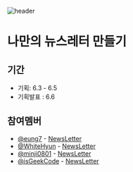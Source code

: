 ![header](https://capsule-render.vercel.app/api?type=wave&color=auto&height=300&section=header&text=News%20Letter&fontSize=90)

# 나만의 뉴스레터 만들기

## 기간
- 기획: 6.3 - 6.5
- 기획발표 : 6.6


## 참여멤버
- [@eung7](https://github.com/eung7) - [NewsLetter](https://github.com/iOS-PPAK/NewsLetter_Eung7)
- [@WhiteHyun](https://github.com/WhiteHyun) - [NewsLetter](https://github.com/iOS-PPAK/NewsLetter_WhiteHyun)
- [@minji0801](https://github.com/minji0801) - [NewsLetter](https://github.com/iOS-PPAK/NewsLetter_MinjiKim)
- [@isGeekCode](https://github.com/isGeekCode) - [NewsLetter](https://github.com/iOS-PPAK/EggTimer_GeekCode)